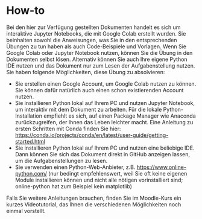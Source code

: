 # How-to

Bei den hier zur Verfügung gestellten Dokumenten handelt es sich um interaktive Jupyter Notebooks, die mit Google Colab erstellt wurden. Sie beinhalten sowohl die Anweisungen, was Sie in den entsprechenden Übungen zu tun haben als auch Code-Beispiele und Vorlagen. Wenn Sie Google Colab oder Jupyter Notebook nutzen, können Sie die Übung in den Dokumenten selbst lösen. Alternativ können Sie auch Ihre eigene Python IDE nutzen und das Dokument nur zum Lesen der Aufgabenstellung nutzen. Sie haben folgende Möglichkeiten, diese Übung zu absolvieren:
* Sie erstellen einen Google Account, um Google Colab nutzen zu können. Sie können dafür natürlich auch einen schon existierenden Account nutzen.
* Sie installieren Python lokal auf Ihrem PC und nutzen Jupyter Notebook, um interaktiv mit dem Dokument zu arbeiten. Für die lokale Python-Installation empfiehlt es sich, auf einen Package Manager wie Anaconda zurückzugreifen, der Ihnen das Leben leichter macht. Eine Anleitung zu ersten Schritten mit Conda finden Sie hier: https://conda.io/projects/conda/en/latest/user-guide/getting-started.html
* Sie installieren Python lokal auf Ihrem PC und nutzen eine beliebige IDE. Dann können Sie sich das Dokument direkt in GitHub anzeigen lassen, um die Aufgabenstellungen zu lesen.
* Sie verwenden einen Python-Web-Anbieter, z.B. https://www.online-python.com/ (nur bedingt empfehlenswert, weil Sie oft keine eigenen Module installieren können und nicht alle nötigen vorinstalliert sind; online-python hat zum Beispiel kein matplotlib)

Falls Sie weitere Anleitungen brauchen, finden Sie im Moodle-Kurs ein kurzes Videotutorial, das Ihnen die verschiedenen Möglichkeiten noch einmal vorstellt.
